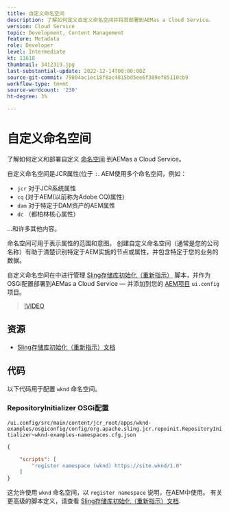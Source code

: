 ```yaml
---
title: 自定义命名空间
description: 了解如何定义自定义命名空间并将其部署到AEMas a Cloud Service。
version: Cloud Service
topic: Development, Content Management
feature: Metadata
role: Developer
level: Intermediate
kt: 11618
thumbnail: 3412319.jpg
last-substantial-update: 2022-12-14T00:00:00Z
source-git-commit: 79804ac1ec18f8ac4815bd5ee6f309ef85110cb9
workflow-type: tm+mt
source-wordcount: '230'
ht-degree: 3%

---
```


# 自定义命名空间

了解如何定义和部署自定义 [命名空间](https://developer.adobe.com/experience-manager/reference-materials/spec/jcr/1.0/4.5_Namespaces.html) 到AEMas a Cloud Service。

自定义命名空间是JCR属性(位于 `:`. AEM使用多个命名空间，例如：

+ `jcr` 对于JCR系统属性
+ `cq` (对于AEM(以前称为Adobe CQ)属性)
+ `dam` 对于特定于DAM资产的AEM属性
+ `dc` （都柏林核心属性）

...和许多其他内容。

命名空间可用于表示属性的范围和意图。 创建自定义命名空间（通常是您的公司名称）有助于清楚识别特定于AEM实施的节点或属性，并包含特定于您的业务的数据。

自定义命名空间在中进行管理 [Sling存储库初始化（重新指示）](https://sling.apache.org/documentation/bundles/repository-initialization.html) 脚本，并作为OSGi配置部署到AEMas a Cloud Service — 并添加到您的 [AEM项目](https://experienceleague.adobe.com/docs/experience-manager-core-components/using/developing/archetype/overview.html) `ui.config` 项目。

>[!VIDEO](https://video.tv.adobe.com/v/3412319/?quality=12&learn=on)

## 资源

+ [Sling存储库初始化（重新指示）文档](https://sling.apache.org/documentation/bundles/repository-initialization.html#repoinit-parser-test-scenarios)

## 代码

以下代码用于配置 `wknd` 命名空间。

### RepositoryInitializer OSGi配置

`/ui.config/src/main/content/jcr_root/apps/wknd-examples/osgiconfig/config/org.apache.sling.jcr.repoinit.RepositoryInitializer~wknd-examples-namespaces.cfg.json`

```json
{

    "scripts": [
        "register namespace (wknd) https://site.wknd/1.0"
    ]
}
```

这允许使用 `wknd` 命名空间，以 `register namespace` 说明，在AEM中使用。 有关更高级的脚本定义，请查看 [Sling存储库初始化（重新指示）文档](https://sling.apache.org/documentation/bundles/repository-initialization.html#repoinit-parser-test-scenarios).

